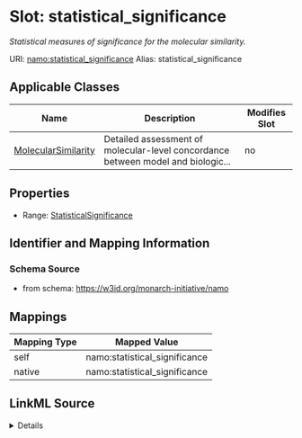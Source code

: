 

# Slot: statistical_significance 


_Statistical measures of significance for the molecular similarity._





URI: [namo:statistical_significance](https://w3id.org/monarch-initiative/namo/statistical_significance)
Alias: statistical_significance

<!-- no inheritance hierarchy -->





## Applicable Classes

| Name | Description | Modifies Slot |
| --- | --- | --- |
| [MolecularSimilarity](MolecularSimilarity.md) | Detailed assessment of molecular-level concordance between model and biologic... |  no  |






## Properties

* Range: [StatisticalSignificance](StatisticalSignificance.md)




## Identifier and Mapping Information






### Schema Source


* from schema: https://w3id.org/monarch-initiative/namo




## Mappings

| Mapping Type | Mapped Value |
| ---  | ---  |
| self | namo:statistical_significance |
| native | namo:statistical_significance |




## LinkML Source

<details>
```yaml
name: statistical_significance
description: Statistical measures of significance for the molecular similarity.
from_schema: https://w3id.org/monarch-initiative/namo
rank: 1000
alias: statistical_significance
owner: MolecularSimilarity
domain_of:
- MolecularSimilarity
range: StatisticalSignificance
inlined: true

```
</details>